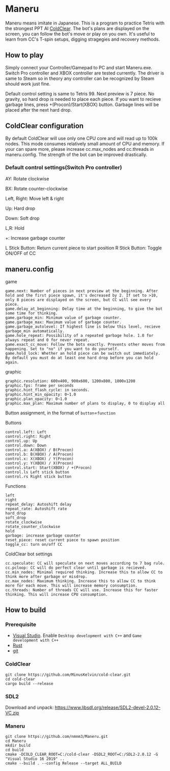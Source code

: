 # Maneru

Maneru means imitate in Japanese. This is a program to practice Tetris with the strongest PPT AI [ColdClear](https://github.com/MinusKelvin/cold-clear). The bot's plans are displayed on the screen, you can follow the bot's move or play on you own. It's useful to learn from CC's T-spin setups, digging stragegies and recovery methods.

## How to play
Simply connect your Controller/Gamepad to PC and start Maneru.exe. Switch Pro controller and XBOX controller are tested currently. The driver is same to Steam so in theory any controller can be recognized by Steam should work just fine.

Default control setting is same to Tetris 99. Next preview is 7 piece. No gravity, so hard drop is needed to place each piece. If you want to recieve garbage lines, press +(Procon)/Start(XBOX) button. Garbage lines will be placed after the next hard drop.

## ColdClear configuration
By default ColdClear will use only one CPU core and will read up to 100k nodes. This mode consumes relatively small amount of CPU and memory. If your can spare more, please increase cc.max_nodes and cc.threads in maneru.config. The strength of the bot can be improved drastically.

### Default control settings(Switch Pro controller)
AY: Rotate clockwise

BX: Rotate counter-clockwise

Left, Right: Move left & right

Up: Hard drop

Down: Soft drop

L,R: Hold

+: Increase garbage counter

L Stick Button: Return current piece to start position
R Stick Button: Toggle ON/OFF of CC

## maneru.config

game
```
game.next: Number of pieces in next preview at the beginning. After hold and the first piece spawn, it's decreased by 2. If set to >10, only 8 pieces are displayed on the screen, but CC will see every piece.
game.delay_at_beginning: Delay time at the beginning, to give the bot some time for thinking.
game.garbage_min: Minimum value of garbage counter.
game.garbage_max: Maximum value of garbage counter.
game.garbage_autolevel: If highest line is below this level, recieve garbage_min automatically.
game.hole_repeat: Possibility of a repeated garbage hole. 1.0 for always repeat and 0 for never repeat.
game.exact_cc_move: Follow the bots exactly. Prevents other moves from happening. Set to "no" if you want to do yourself.
game.hold_lock: Whether an hold piece can be switch out immediately. By default you must do at least one hard drop before you can hold again.
```
graphic
```
graphic.resolution: 600x400, 900x600, 1200x800, 1800x1200
graphic.fps: frame per seconds
graphic.hint_flash_cycle: in seconds.
graphic.hint_min_opacity: 0~1.0
graphic.plan_opacity: 0~1.0
graphic.max_plan: Maximum number of plans to display, 0 to display all
```
Button assignment, in the format of `button`=`function`

Buttons
```
control.left: Left
control.right: Right
control.up: Up
control.down: Down
control.a: A(XBOX) / B(Procon)
control.b: B(XBOX) / A(Procon)
control.x: X(XBOX) / Y(Procon)
control.y: Y(XBOX) / X(Procon)
control.start: Start(XBOX) / +(Procon)
control.ls Left stick button
control.rs Right stick button
```
Functions
```
left
right
repeat_delay: Autoshift delay
repeat_rate: Autoshift rate
hard_drop
soft_drop
rotate_clockwise
rotate_counter_clockwise
hold
garbage: increase garbage counter
reset_piece: reset current piece to spawn position
toggle_cc: turn on/off CC
```

ColdClear bot settings
```
cc.speculate: CC will speculate on next moves according to 7 bag rule.
cc.pcloop: CC will do perfect clear until garbage is recieved.
cc.min_nodes: Minimal required thinking. Increase this to allow CC to think more after garbage or misdrop.
cc.max_nodes: Maximum thinking. Increase this to allow CC to think more for each move. This will increase memory consumption.
cc.threads: Number of threads CC will use. Increase this for faster thinking. This will increase CPU consumption.
```

## How to build

### Prerequisite

- [Visual Studio](https://aka.ms/vs/16/release/vs_community.exe). Enable `Desktop development with C++` and `Game development with C++`
- [Rust](https://static.rust-lang.org/rustup/dist/x86_64-pc-windows-msvc/rustup-init.exe)
- [git](https://git-scm.com/download/win)

### ColdClear
```
git clone https://github.com/MinusKelvin/cold-clear.git
cd cold-clear
cargo build --release
```
### SDL2
Download and unpack: https://www.libsdl.org/release/SDL2-devel-2.0.12-VC.zip

### Maneru
```
git clone https://github.com/nmnm3/Maneru.git
cd Maneru
mkdir build
cd build
cmake -DCOLD_CLEAR_ROOT=C:/cold-clear -DSDL2_ROOT=C:/SDL2-2.0.12 -G "Visual Studio 16 2019" ..
cmake --build . --config Release --target ALL_BUILD
```